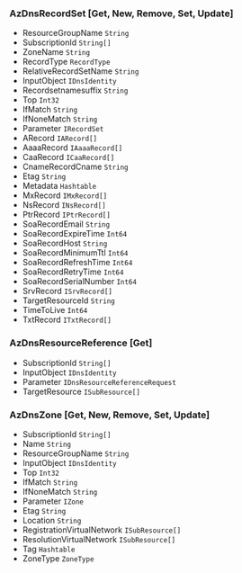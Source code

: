 ### AzDnsRecordSet [Get, New, Remove, Set, Update]
  - ResourceGroupName `String`
  - SubscriptionId `String[]`
  - ZoneName `String`
  - RecordType `RecordType`
  - RelativeRecordSetName `String`
  - InputObject `IDnsIdentity`
  - Recordsetnamesuffix `String`
  - Top `Int32`
  - IfMatch `String`
  - IfNoneMatch `String`
  - Parameter `IRecordSet`
  - ARecord `IARecord[]`
  - AaaaRecord `IAaaaRecord[]`
  - CaaRecord `ICaaRecord[]`
  - CnameRecordCname `String`
  - Etag `String`
  - Metadata `Hashtable`
  - MxRecord `IMxRecord[]`
  - NsRecord `INsRecord[]`
  - PtrRecord `IPtrRecord[]`
  - SoaRecordEmail `String`
  - SoaRecordExpireTime `Int64`
  - SoaRecordHost `String`
  - SoaRecordMinimumTtl `Int64`
  - SoaRecordRefreshTime `Int64`
  - SoaRecordRetryTime `Int64`
  - SoaRecordSerialNumber `Int64`
  - SrvRecord `ISrvRecord[]`
  - TargetResourceId `String`
  - TimeToLive `Int64`
  - TxtRecord `ITxtRecord[]`

### AzDnsResourceReference [Get]
  - SubscriptionId `String[]`
  - InputObject `IDnsIdentity`
  - Parameter `IDnsResourceReferenceRequest`
  - TargetResource `ISubResource[]`

### AzDnsZone [Get, New, Remove, Set, Update]
  - SubscriptionId `String[]`
  - Name `String`
  - ResourceGroupName `String`
  - InputObject `IDnsIdentity`
  - Top `Int32`
  - IfMatch `String`
  - IfNoneMatch `String`
  - Parameter `IZone`
  - Etag `String`
  - Location `String`
  - RegistrationVirtualNetwork `ISubResource[]`
  - ResolutionVirtualNetwork `ISubResource[]`
  - Tag `Hashtable`
  - ZoneType `ZoneType`

